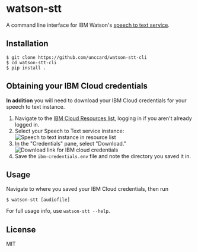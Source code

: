 # watson-stt
A command line interface for IBM Watson's [speech to text service](https://cloud.ibm.com/catalog/services/speech-to-text).

## Installation
```
$ git clone https://github.com/unccard/watson-stt-cli
$ cd watson-stt-cli
$ pip install .
```

## Obtaining your IBM Cloud credentials
**In addition** you will need to download your IBM Cloud credentials for your speech to text instance.
1. Navigate to the [IBM Cloud Resources list](https://cloud.ibm.com/resources), logging in if you aren't already logged in.
2. Select your Speech to Text service instance:<br>
   ![Speech to text instance in resource list](docs/service-list.png)
3. In the "Credentials" pane, select "Download."<br>
   ![Download link for IBM cloud credentials](docs/download-credentials.png)
4. Save the `ibm-credentials.env` file and note the directory you saved it in.

## Usage
Navigate to where you saved your IBM Cloud credentials, then run
```
$ watson-stt [audiofile]
```
For full usage info, use `watson-stt --help`.
## License
MIT
